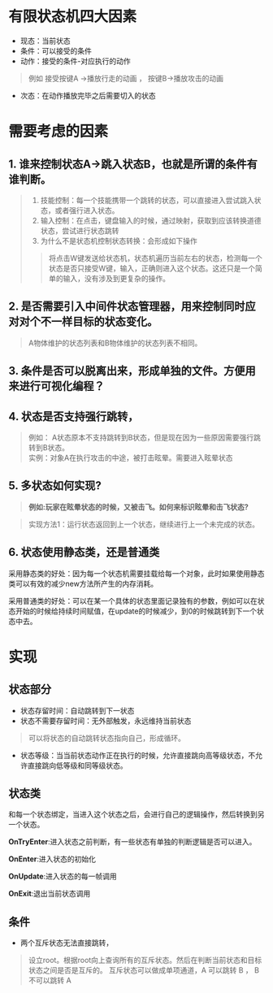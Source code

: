 # 有限状态机四大因素
- 现态：当前状态
- 条件：可以接受的条件
- 动作：接受的条件-对应执行的动作
> 例如 接受按键A ->播放行走的动画 ， 按键B->播放攻击的动画
- 次态：在动作播放完毕之后需要切入的状态 

# 需要考虑的因素
## 1. 谁来控制状态A->跳入状态B，也就是所谓的条件有谁判断。
> 1. 技能控制：每一个技能携带一个跳转的状态，可以直接进入尝试跳入状态，或者强行进入状态。
> 2. 输入控制：在点击，键盘输入的时候，通过映射，获取到应该转换道德状态，尝试进行状态跳转
> 3. 为什么不是状态机控制状态转换：会形成如下操作
>> 将点击W键发送给状态机，状态机遍历当前左右的状态，检测每一个状态是否只接受W键，输入，正确则进入这个状态。这还只是一个简单的输入，没有涉及到更复杂的操作。

## 2. 是否需要引入中间件状态管理器，用来控制同时应对对个不一样目标的状态变化。
> A物体维护的状态列表和B物体维护的状态列表不相同。

## 3. 条件是否可以脱离出来，形成单独的文件。方便用来进行可视化编程？
## 4. 状态是否支持强行跳转，
> 例如： A状态原本不支持跳转到B状态，但是现在因为一些原因需要强行跳转到B状态。<br>
> 实例：对象A在执行攻击的中途，被打击眩晕。需要进入眩晕状态
## 5. 多状态如何实现?
> **例如:玩家在眩晕状态的时候，又被击飞。如何来标识眩晕和击飞状态?**

> 实现方法1：运行状态返回到上一个状态，继续进行上一个未完成的状态。

## 6. 状态使用静态类，还是普通类
采用静态类的好处：因为每一个状态机需要挂载给每一个对象，此时如果使用静态类可以有效的减少new方法所产生的内存消耗。

采用普通类的好处：可以在某一个具体的状态里面记录独有的参数，例如可以在状态开始的时候给持续时间赋值，在update的时候减少，到0的时候跳转到下一个状态中去。


# 实现
## 状态部分
- 状态存留时间：自动跳转到下一状态
- 状态不需要存留时间：无外部触发，永远维持当前状态
> 可以将状态的自动跳转状态指向自己，形成循环。
- 状态等级：当当前状态动作正在执行的时候，允许直接跳向高等级状态，不允许直接跳向低等级和同等级状态。
## 状态类
和每一个状态绑定，当进入这个状态之后，会进行自己的逻辑操作，然后转换到另一个状态。

**OnTryEnter**:进入状态之前判断，有一些状态有单独的判断逻辑是否可以进入。

**OnEnter**:进入状态的初始化

**OnUpdate**:进入状态的每一帧调用

**OnExit**:退出当前状态调用

## 条件
- 两个互斥状态无法直接跳转，
> 设立root。根据root向上查询所有的互斥状态。然后在判断当前状态和目标状态之间是否是互斥的。
> 互斥状态可以做成单项通道，A 可以跳转 B ， B 不可以跳转 A

